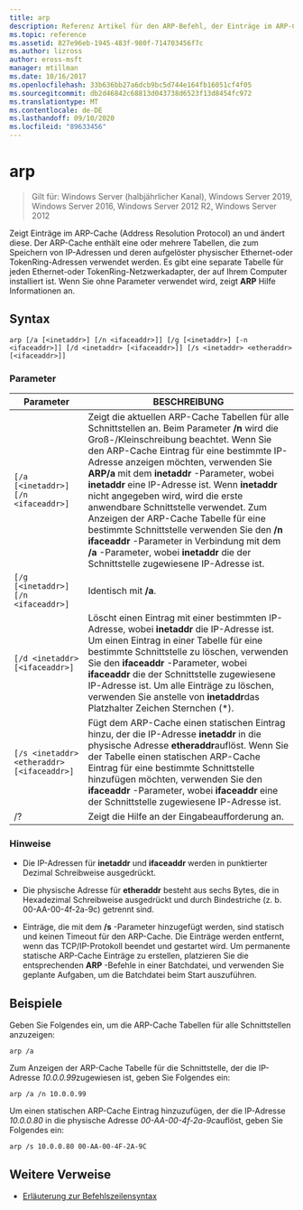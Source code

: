 ```yaml
---
title: arp
description: Referenz Artikel für den ARP-Befehl, der Einträge im ARP-Cache (Address Resolution Protocol), die zum Speichern von IP-Adressen und deren aufgelösten physischen Adressen verwendet werden, anzeigt und ändert.
ms.topic: reference
ms.assetid: 827e96eb-1945-483f-980f-714703456f7c
ms.author: lizross
author: eross-msft
manager: mtillman
ms.date: 10/16/2017
ms.openlocfilehash: 33b636bb27a6dcb9bc5d744e164fb16051cf4f05
ms.sourcegitcommit: db2d46842c68813d043738d6523f13d8454fc972
ms.translationtype: MT
ms.contentlocale: de-DE
ms.lasthandoff: 09/10/2020
ms.locfileid: "89633456"
---
```

# <a name="arp"></a>arp

> Gilt für: Windows Server (halbjährlicher Kanal), Windows Server 2019, Windows Server 2016, Windows Server 2012 R2, Windows Server 2012

Zeigt Einträge im ARP-Cache (Address Resolution Protocol) an und ändert diese. Der ARP-Cache enthält eine oder mehrere Tabellen, die zum Speichern von IP-Adressen und deren aufgelöster physischer Ethernet-oder TokenRing-Adressen verwendet werden. Es gibt eine separate Tabelle für jeden Ethernet-oder TokenRing-Netzwerkadapter, der auf Ihrem Computer installiert ist. Wenn Sie ohne Parameter verwendet wird, zeigt **ARP** Hilfe Informationen an.

## <a name="syntax"></a>Syntax

```
arp [/a [<inetaddr>] [/n <ifaceaddr>]] [/g [<inetaddr>] [-n <ifaceaddr>]] [/d <inetaddr> [<ifaceaddr>]] [/s <inetaddr> <etheraddr> [<ifaceaddr>]]
```

### <a name="parameters"></a>Parameter

| Parameter | BESCHREIBUNG |
| --------- | ----------- |
| `[/a [<inetaddr>] [/n <ifaceaddr>]` | Zeigt die aktuellen ARP-Cache Tabellen für alle Schnittstellen an. Beim Parameter **/n** wird die Groß-/Kleinschreibung beachtet. Wenn Sie den ARP-Cache Eintrag für eine bestimmte IP-Adresse anzeigen möchten, verwenden Sie **ARP/a** mit dem **inetaddr** -Parameter, wobei **inetaddr** eine IP-Adresse ist. Wenn **inetaddr** nicht angegeben wird, wird die erste anwendbare Schnittstelle verwendet. Zum Anzeigen der ARP-Cache Tabelle für eine bestimmte Schnittstelle verwenden Sie den **/n ifaceaddr** -Parameter in Verbindung mit dem **/a** -Parameter, wobei **inetaddr** die der Schnittstelle zugewiesene IP-Adresse ist. |
| `[/g [<inetaddr>] [/n <ifaceaddr>]` | Identisch mit **/a**. |
| `[/d <inetaddr> [<ifaceaddr>]` | Löscht einen Eintrag mit einer bestimmten IP-Adresse, wobei **inetaddr** die IP-Adresse ist. Um einen Eintrag in einer Tabelle für eine bestimmte Schnittstelle zu löschen, verwenden Sie den **ifaceaddr** -Parameter, wobei **ifaceaddr** die der Schnittstelle zugewiesene IP-Adresse ist. Um alle Einträge zu löschen, verwenden Sie anstelle von **inetaddr**das Platzhalter Zeichen Sternchen (*). |
| `[/s <inetaddr> <etheraddr> [<ifaceaddr>]` | Fügt dem ARP-Cache einen statischen Eintrag hinzu, der die IP-Adresse **inetaddr** in die physische Adresse **etheraddr**auflöst. Wenn Sie der Tabelle einen statischen ARP-Cache Eintrag für eine bestimmte Schnittstelle hinzufügen möchten, verwenden Sie den **ifaceaddr** -Parameter, wobei **ifaceaddr** eine der Schnittstelle zugewiesene IP-Adresse ist. |
| /? | Zeigt die Hilfe an der Eingabeaufforderung an. |

### <a name="remarks"></a>Hinweise

- Die IP-Adressen für **inetaddr** und **ifaceaddr** werden in punktierter Dezimal Schreibweise ausgedrückt.

- Die physische Adresse für **etheraddr** besteht aus sechs Bytes, die in Hexadezimal Schreibweise ausgedrückt und durch Bindestriche (z. b. 00-AA-00-4f-2a-9c) getrennt sind.

- Einträge, die mit dem **/s** -Parameter hinzugefügt werden, sind statisch und keinen Timeout für den ARP-Cache. Die Einträge werden entfernt, wenn das TCP/IP-Protokoll beendet und gestartet wird. Um permanente statische ARP-Cache Einträge zu erstellen, platzieren Sie die entsprechenden **ARP** -Befehle in einer Batchdatei, und verwenden Sie geplante Aufgaben, um die Batchdatei beim Start auszuführen.

## <a name="examples"></a>Beispiele

Geben Sie Folgendes ein, um die ARP-Cache Tabellen für alle Schnittstellen anzuzeigen:

```
arp /a
```

Zum Anzeigen der ARP-Cache Tabelle für die Schnittstelle, der die IP-Adresse *10.0.0.99*zugewiesen ist, geben Sie Folgendes ein:

```
arp /a /n 10.0.0.99
```

Um einen statischen ARP-Cache Eintrag hinzuzufügen, der die IP-Adresse *10.0.0.80* in die physische Adresse *00-AA-00-4f-2a-9c*auflöst, geben Sie Folgendes ein:

```
arp /s 10.0.0.80 00-AA-00-4F-2A-9C
```

## <a name="additional-references"></a>Weitere Verweise

- [Erläuterung zur Befehlszeilensyntax](command-line-syntax-key.md)
